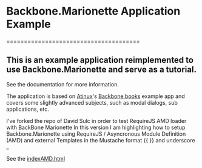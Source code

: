 # Backbone.Marionette Application Example
======================================

## This is an example application reimplemented to use Backbone.Marionette and serve as a tutorial.



See the documentation for more information.

The application is based on [Atinux](http://www.atinux.fr)'s [Backbone books](http://www.atinux.fr/backbone-books/)
example app and covers some slightly advanced subjects, such as modal dialogs, sub applications, etc.

I've forked the repo of David Sulc in order to test RequireJS AMD loader with BackBone Marionette
In this version I am highlighting how to setup Backbone.Marionette using RequireJS / Asyncronous Module Definition (AMD)
and external Templates in the Mustache format  {{ }} and underscore _

See the [indexAMD.html](https://github.com/t2k/bb_-atinux-books-requirejs/blob/master/indexAMD.htlm)
